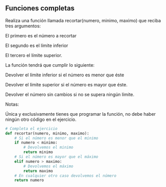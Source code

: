 
## Funciones completas

Realiza una función llamada recortar(numero, minimo, maximo) que reciba tres argumentos:

El primero es el número a recortar

El segundo es el límite inferior

El tercero el límite superior.

La función tendrá que cumplir lo siguiente:

Devolver el límite inferior si el número es menor que éste

Devolver el límite superior si el número es mayor que éste.

Devolver el número sin cambios si no se supera ningún límite.

Notas:

Única y exclusivamente tienes que programar la función, no debe haber ningún otro código en el ejercicio.

```python
# Completa el ejercicio
def recortar(numero, minimo, maximo):
    # Si el número es menor que el minimo
    if numero < minimo:
        # Devolvemos el minimo
        return minimo
    # Si el número es mayor que el máximo
    elif numero > maximo:
        # Devolvemos el máximo
        return maximo
    # En cualquier otro caso devolvemos el número
    return numero
```
